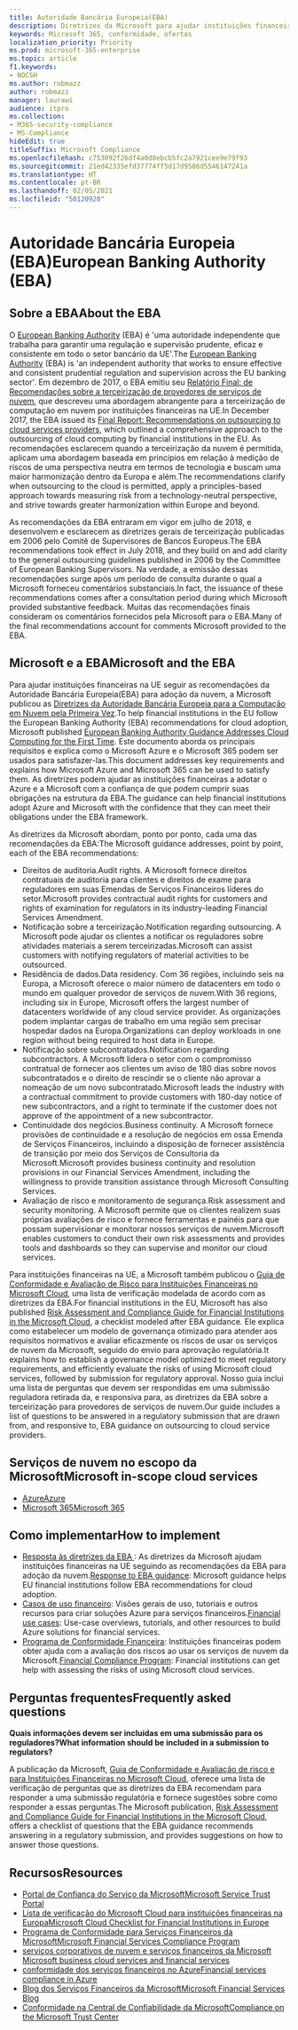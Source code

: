 ```yaml
---
title: Autoridade Bancária Europeia(EBA)
description: Diretrizes da Microsoft para ajudar instituições financeiras na UE seguir as recomendações da EBA para adoção da nuvem.
keywords: Microsoft 365, conformidade, ofertas
localization_priority: Priority
ms.prod: microsoft-365-enterprise
ms.topic: article
f1.keywords:
- NOCSH
ms.author: robmazz
author: robmazz
manager: laurawi
audience: itpro
ms.collection:
- M365-security-compliance
- MS-Compliance
hideEdit: true
titleSuffix: Microsoft Compliance
ms.openlocfilehash: c753092f26df4a0d8ebcb5fc2a7921cee9e79f93
ms.sourcegitcommit: 21ed42335efd37774ff5d17d9586d5546147241a
ms.translationtype: HT
ms.contentlocale: pt-BR
ms.lasthandoff: 02/05/2021
ms.locfileid: "50120920"
---
```

# <a name="european-banking-authority-eba"></a><span data-ttu-id="028fb-104">Autoridade Bancária Europeia (EBA)</span><span class="sxs-lookup"><span data-stu-id="028fb-104">European Banking Authority (EBA)</span></span>

## <a name="about-the-eba"></a><span data-ttu-id="028fb-105">Sobre a EBA</span><span class="sxs-lookup"><span data-stu-id="028fb-105">About the EBA</span></span>

<span data-ttu-id="028fb-106">O [European Banking Authority](https://eba.europa.eu/) (EBA) é 'uma autoridade independente que trabalha para garantir uma regulação e supervisão prudente, eficaz e consistente em todo o setor bancário da UE'.</span><span class="sxs-lookup"><span data-stu-id="028fb-106">The [European Banking Authority](https://eba.europa.eu/) (EBA) is 'an independent authority that works to ensure effective and consistent prudential regulation and supervision across the EU banking sector'.</span></span> <span data-ttu-id="028fb-107">Em dezembro de 2017, o EBA emitiu seu [Relatório Final: de Recomendações sobre a terceirização de provedores de serviços de nuvem](https://eba.europa.eu/documents/10180/2170121/Final+draft+Recommendations+on+Cloud+Outsourcing+%28EBA-Rec-2017-03%29.pdf/5fa5cdde-3219-4e95-946d-0c0d05494362), que descreveu uma abordagem abrangente para a terceirização de computação em nuvem por instituições financeiras na UE.</span><span class="sxs-lookup"><span data-stu-id="028fb-107">In December 2017, the EBA issued its [Final Report: Recommendations on outsourcing to cloud services providers](https://eba.europa.eu/documents/10180/2170121/Final+draft+Recommendations+on+Cloud+Outsourcing+%28EBA-Rec-2017-03%29.pdf/5fa5cdde-3219-4e95-946d-0c0d05494362), which outlined a comprehensive approach to the outsourcing of cloud computing by financial institutions in the EU.</span></span> <span data-ttu-id="028fb-108">As recomendações esclarecem quando a terceirização da nuvem é permitida, aplicam uma abordagem baseada em princípios em relação à medição de riscos de uma perspectiva neutra em termos de tecnologia e buscam uma maior harmonização dentro da Europa e além.</span><span class="sxs-lookup"><span data-stu-id="028fb-108">The recommendations clarify when outsourcing to the cloud is permitted, apply a principles-based approach towards measuring risk from a technology-neutral perspective, and strive towards greater harmonization within Europe and beyond.</span></span>

<span data-ttu-id="028fb-109">As recomendações da EBA entraram em vigor em julho de 2018, e desenvolvem e esclarecem as diretrizes gerais de terceirização publicadas em 2006 pelo Comitê de Supervisores de Bancos Europeus.</span><span class="sxs-lookup"><span data-stu-id="028fb-109">The EBA recommendations took effect in July 2018, and they build on and add clarity to the general outsourcing guidelines published in 2006 by the Committee of European Banking Supervisors.</span></span> <span data-ttu-id="028fb-110">Na verdade, a emissão dessas recomendações surge após um período de consulta durante o qual a Microsoft forneceu comentários substanciais.</span><span class="sxs-lookup"><span data-stu-id="028fb-110">In fact, the issuance of these recommendations comes after a consultation period during which Microsoft provided substantive feedback.</span></span> <span data-ttu-id="028fb-111">Muitas das recomendações finais consideram os comentários fornecidos pela Microsoft para o EBA.</span><span class="sxs-lookup"><span data-stu-id="028fb-111">Many of the final recommendations account for comments Microsoft provided to the EBA.</span></span>

## <a name="microsoft-and-the-eba"></a><span data-ttu-id="028fb-112">Microsoft e a EBA</span><span class="sxs-lookup"><span data-stu-id="028fb-112">Microsoft and the EBA</span></span>

<span data-ttu-id="028fb-113">Para ajudar instituições financeiras na UE seguir as recomendações da Autoridade Bancária Europeia(EBA) para adoção da nuvem, a Microsoft publicou as [Diretrizes da Autoridade Bancária Europeia para a Computação em Nuvem pela Primeira Vez](https://aka.ms/FinServ-Guide-EuBankAuth).</span><span class="sxs-lookup"><span data-stu-id="028fb-113">To help financial institutions in the EU follow the European Banking Authority (EBA) recommendations for cloud adoption, Microsoft published [European Banking Authority Guidance Addresses Cloud Computing for the First Time](https://aka.ms/FinServ-Guide-EuBankAuth).</span></span> <span data-ttu-id="028fb-114">Este documento aborda os principais requisitos e explica como o Microsoft Azure e o Microsoft 365 podem ser usados para satisfazer-las.</span><span class="sxs-lookup"><span data-stu-id="028fb-114">This document addresses key requirements and explains how Microsoft Azure and Microsoft 365 can be used to satisfy them.</span></span> <span data-ttu-id="028fb-115">As diretrizes podem ajudar as instituições financeiras a adotar o Azure e a Microsoft com a confiança de que podem cumprir suas obrigações na estrutura da EBA.</span><span class="sxs-lookup"><span data-stu-id="028fb-115">The guidance can help financial institutions adopt Azure and Microsoft with the confidence that they can meet their obligations under the EBA framework.</span></span>

<span data-ttu-id="028fb-116">As diretrizes da Microsoft abordam, ponto por ponto, cada uma das recomendações da EBA:</span><span class="sxs-lookup"><span data-stu-id="028fb-116">The Microsoft guidance addresses, point by point, each of the EBA recommendations:</span></span>

- <span data-ttu-id="028fb-117">Direitos de auditoria.</span><span class="sxs-lookup"><span data-stu-id="028fb-117">Audit rights.</span></span> <span data-ttu-id="028fb-118">A Microsoft fornece direitos contratuais de auditoria para clientes e direitos de exame para reguladores em suas Emendas de Serviços Financeiros líderes do setor.</span><span class="sxs-lookup"><span data-stu-id="028fb-118">Microsoft provides contractual audit rights for customers and rights of examination for regulators in its industry-leading Financial Services Amendment.</span></span>
- <span data-ttu-id="028fb-119">Notificação sobre a terceirização.</span><span class="sxs-lookup"><span data-stu-id="028fb-119">Notification regarding outsourcing.</span></span> <span data-ttu-id="028fb-120">A Microsoft pode ajudar os clientes a notificar os reguladores sobre atividades materiais a serem terceirizadas.</span><span class="sxs-lookup"><span data-stu-id="028fb-120">Microsoft can assist customers with notifying regulators of material activities to be outsourced.</span></span>
- <span data-ttu-id="028fb-121">Residência de dados.</span><span class="sxs-lookup"><span data-stu-id="028fb-121">Data residency.</span></span> <span data-ttu-id="028fb-122">Com 36 regiões, incluindo seis na Europa, a Microsoft oferece o maior número de datacenters em todo o mundo em qualquer provedor de serviços de nuvem.</span><span class="sxs-lookup"><span data-stu-id="028fb-122">With 36 regions, including six in Europe, Microsoft offers the largest number of datacenters worldwide of any cloud service provider.</span></span> <span data-ttu-id="028fb-123">As organizações podem implantar cargas de trabalho em uma região sem precisar hospedar dados na Europa.</span><span class="sxs-lookup"><span data-stu-id="028fb-123">Organizations can deploy workloads in one region without being required to host data in Europe.</span></span>
- <span data-ttu-id="028fb-124">Notificação sobre subcontratados.</span><span class="sxs-lookup"><span data-stu-id="028fb-124">Notification regarding subcontractors.</span></span> <span data-ttu-id="028fb-125">A Microsoft lidera o setor com o compromisso contratual de fornecer aos clientes um aviso de 180 dias sobre novos subcontratados e o direito de rescindir se o cliente não aprovar a nomeação de um novo subcontratado.</span><span class="sxs-lookup"><span data-stu-id="028fb-125">Microsoft leads the industry with a contractual commitment to provide customers with 180-day notice of new subcontractors, and a right to terminate if the customer does not approve of the appointment of a new subcontractor.</span></span>
- <span data-ttu-id="028fb-126">Continuidade dos negócios.</span><span class="sxs-lookup"><span data-stu-id="028fb-126">Business continuity.</span></span> <span data-ttu-id="028fb-127">A Microsoft fornece provisões de continuidade e a resolução de negócios em ossa Emenda de Serviços Financeiros, incluindo a disposição de fornecer assistência de transição por meio dos Serviços de Consultoria da Microsoft.</span><span class="sxs-lookup"><span data-stu-id="028fb-127">Microsoft provides business continuity and resolution provisions in our Financial Services Amendment, including the willingness to provide transition assistance through Microsoft Consulting Services.</span></span>
- <span data-ttu-id="028fb-128">Avaliação de risco e monitoramento de segurança.</span><span class="sxs-lookup"><span data-stu-id="028fb-128">Risk assessment and security monitoring.</span></span> <span data-ttu-id="028fb-129">A Microsoft permite que os clientes realizem suas próprias avaliações de risco e fornece ferramentas e painéis para que possam supervisionar e monitorar nossos serviços de nuvem.</span><span class="sxs-lookup"><span data-stu-id="028fb-129">Microsoft enables customers to conduct their own risk assessments and provides tools and dashboards so they can supervise and monitor our cloud services.</span></span>

<span data-ttu-id="028fb-130">Para instituições financeiras na UE, a Microsoft também publicou o [Guia de Conformidade e Avaliação de Risco para Instituições Financeiras no Microsoft Cloud](https://aka.ms/RiskGovernanceGuide), uma lista de verificação modelada de acordo com as diretrizes da EBA.</span><span class="sxs-lookup"><span data-stu-id="028fb-130">For financial institutions in the EU, Microsoft has also published [Risk Assessment and Compliance Guide for Financial Institutions in the Microsoft Cloud](https://aka.ms/RiskGovernanceGuide), a checklist modeled after EBA guidance.</span></span> <span data-ttu-id="028fb-131">Ele explica como estabelecer um modelo de governança otimizado para atender aos requisitos normativos e avaliar eficazmente os riscos de usar os serviços de nuvem da Microsoft, seguido do envio para aprovação regulatória.</span><span class="sxs-lookup"><span data-stu-id="028fb-131">It explains how to establish a governance model optimized to meet regulatory requirements, and efficiently evaluate the risks of using Microsoft cloud services, followed by submission for regulatory approval.</span></span> <span data-ttu-id="028fb-132">Nosso guia inclui uma lista de perguntas que devem ser respondidas em uma submissão reguladora retirada da, e responsiva para, as diretrizes da EBA sobre a terceirização para provedores de serviços de nuvem.</span><span class="sxs-lookup"><span data-stu-id="028fb-132">Our guide includes a list of questions to be answered in a regulatory submission that are drawn from, and responsive to, EBA guidance on outsourcing to cloud service providers.</span></span>

## <a name="microsoft-in-scope-cloud-services"></a><span data-ttu-id="028fb-133">Serviços de nuvem no escopo da Microsoft</span><span class="sxs-lookup"><span data-stu-id="028fb-133">Microsoft in-scope cloud services</span></span>

- [<span data-ttu-id="028fb-134">Azure</span><span class="sxs-lookup"><span data-stu-id="028fb-134">Azure</span></span>](https://aka.ms/AzureCompliance)
- [<span data-ttu-id="028fb-135">Microsoft 365</span><span class="sxs-lookup"><span data-stu-id="028fb-135">Microsoft 365</span></span>](https://aka.ms/o365-compliance-framework)

## <a name="how-to-implement"></a><span data-ttu-id="028fb-136">Como implementar</span><span class="sxs-lookup"><span data-stu-id="028fb-136">How to implement</span></span>

- <span data-ttu-id="028fb-137">[Resposta às diretrizes da EBA ](https://aka.ms/FinServ-Guide-EuBankAuth): As diretrizes da Microsoft ajudam instituições financeiras na UE seguindo as recomendações da EBA para adoção da nuvem.</span><span class="sxs-lookup"><span data-stu-id="028fb-137">[Response to EBA guidance](https://aka.ms/FinServ-Guide-EuBankAuth): Microsoft guidance helps EU financial institutions follow EBA recommendations for cloud adoption.</span></span>
- <span data-ttu-id="028fb-138">[Casos de uso financeiro](/azure/industry/financial/): Visões gerais de uso, tutoriais e outros recursos para criar soluções Azure para serviços financeiros.</span><span class="sxs-lookup"><span data-stu-id="028fb-138">[Financial use cases](/azure/industry/financial/): Use-case overviews, tutorials, and other resources to build Azure solutions for financial services.</span></span>
- <span data-ttu-id="028fb-139">[Programa de Conformidade Financeira](https://aka.ms/FSCP-Print): Instituições financeiras podem obter ajuda com a avaliação dos riscos ao usar os serviços de nuvem da Microsoft.</span><span class="sxs-lookup"><span data-stu-id="028fb-139">[Financial Compliance Program](https://aka.ms/FSCP-Print): Financial institutions can get help with assessing the risks of using Microsoft cloud services.</span></span>

## <a name="frequently-asked-questions"></a><span data-ttu-id="028fb-140">Perguntas frequentes</span><span class="sxs-lookup"><span data-stu-id="028fb-140">Frequently asked questions</span></span>

<span data-ttu-id="028fb-141">**Quais informações devem ser incluídas em uma submissão para os reguladores?**</span><span class="sxs-lookup"><span data-stu-id="028fb-141">**What information should be included in a submission to regulators?**</span></span>

<span data-ttu-id="028fb-142">A publicação da Microsoft, [Guia de Conformidade e Avaliação de risco e para Instituições Financeiras no Microsoft Cloud](https://aka.ms/RiskGovernanceGuide), oferece uma lista de verificação de perguntas que as diretrizes da EBA recomendam para responder a uma submissão regulatória e fornece sugestões sobre como responder a essas perguntas.</span><span class="sxs-lookup"><span data-stu-id="028fb-142">The Microsoft publication, [Risk Assessment and Compliance Guide for Financial Institutions in the Microsoft Cloud](https://aka.ms/RiskGovernanceGuide), offers a checklist of questions that the EBA guidance recommends answering in a regulatory submission, and provides suggestions on how to answer those questions.</span></span>

## <a name="resources"></a><span data-ttu-id="028fb-143">Recursos</span><span class="sxs-lookup"><span data-stu-id="028fb-143">Resources</span></span>

- [<span data-ttu-id="028fb-144">Portal de Confiança do Serviço da Microsoft</span><span class="sxs-lookup"><span data-stu-id="028fb-144">Microsoft Service Trust Portal</span></span>](https://aka.ms/STP)
- [<span data-ttu-id="028fb-145">Lista de verificação do Microsoft Cloud para instituições financeiras na Europa</span><span class="sxs-lookup"><span data-stu-id="028fb-145">Microsoft Cloud Checklist for Financial Institutions in Europe</span></span>](https://query.prod.cms.rt.microsoft.com/cms/api/am/binary/RE4IPF3)
- [<span data-ttu-id="028fb-146">Programa de Conformidade para Serviços Financeiros da Microsoft</span><span class="sxs-lookup"><span data-stu-id="028fb-146">Microsoft Financial Services Compliance Program</span></span>](https://aka.ms/FSCP-Print)
- [<span data-ttu-id="028fb-147"> serviços corporativos de nuvem e serviços financeiros da Microsoft </span><span class="sxs-lookup"><span data-stu-id="028fb-147">Microsoft business cloud services and financial services</span></span>](https://www.microsoft.com/trustcenter/cloudservices/financialservices)
- [<span data-ttu-id="028fb-148">conformidade dos serviços financeiros no Azure</span><span class="sxs-lookup"><span data-stu-id="028fb-148">Financial services compliance in Azure</span></span>](https://azure.microsoft.com/resources/videos/azurecon-2015-financial-services-compliance-in-azure/)
- [<span data-ttu-id="028fb-149">Blog dos Serviços Financeiros da Microsoft</span><span class="sxs-lookup"><span data-stu-id="028fb-149">Microsoft Financial Services Blog</span></span>](https://techcommunity.microsoft.com/t5/Financial-Services-Blog/bg-p/FinancialServicesBlog)
- [<span data-ttu-id="028fb-150">Conformidade na Central de Confiabilidade da Microsoft</span><span class="sxs-lookup"><span data-stu-id="028fb-150">Compliance on the Microsoft Trust Center</span></span>](https://www.microsoft.com/trust-center/compliance/compliance-overview)
